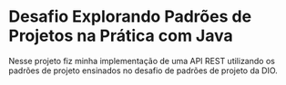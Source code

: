 # Desafio Explorando Padrões de Projetos na Prática com Java
Nesse projeto fiz minha implementação de uma API REST utilizando os padrões de projeto ensinados no desafio de padrões de projeto da DIO.

